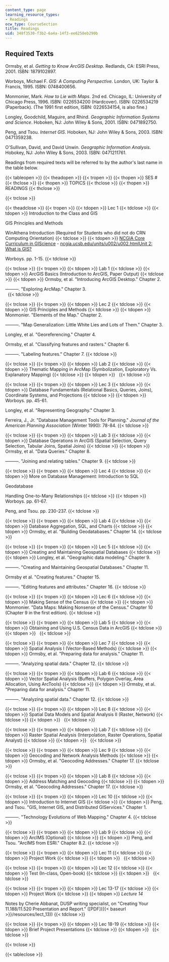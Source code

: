 ```yaml
---
content_type: page
learning_resource_types:
- Readings
ocw_type: CourseSection
title: Readings
uid: 348f3530-f3b2-6a4a-14f3-ee6258eb290b
---
```


Required Texts
--------------

Ormsby, et al. _Getting to Know ArcGIS Desktop_. Redlands, CA: ESRI Press, 2001. ISBN: 1879102897.

Worboys, Michael F. _GIS: A Computing Perspective_. London, UK: Taylor & Francis, 1995. ISBN: 0748400656.

Monmonier, Mark. _How to Lie with Maps_. 2nd ed. Chicago, IL: University of Chicago Press, 1996. ISBN: 0226534200 (Hardcover). ISBN: 0226534219 (Paperback). (The 1991 first edition, ISBN: 0226534154, is also fine.)

Longley, Goodchild, Maguire, and Rhind. _Geographic Information Systems and Science_. Hoboken, NJ: John Wiley & Sons, 2001. ISBN: 0471892750.

Peng, and Tsou. _Internet GIS_. Hoboken, NJ: John Wiley & Sons, 2003. ISBN: 0471359238.

O'Sullivan, David, and David Unwin. _Geographic Information Analysis_. Hobokey, NJ: John Wiley & Sons, 2003. ISBN: 0471211761.

Readings from required texts will be referred to by the author's last name in the table below.

{{< tableopen >}}
{{< theadopen >}}
{{< tropen >}}
{{< thopen >}}
SES #
{{< thclose >}}
{{< thopen >}}
TOPICS
{{< thclose >}}
{{< thopen >}}
READINGS
{{< thclose >}}

{{< trclose >}}

{{< theadclose >}}
{{< tropen >}}
{{< tdopen >}}
Lec 1
{{< tdclose >}}
{{< tdopen >}}
Introduction to the Class and GIS  
  
GIS Principles and Methods  
  
WinAthena Introduction (Required for Students who did not do CRN Computing Orientation)
{{< tdclose >}}
{{< tdopen >}}
[NCGIA Core Curriculum in GIScience](http://ncgia.ucsb.edu/units/u002/u002.html) - [ncgia.ucsb.edu/units/u002/u002.html](http://ncgia.ucsb.edu/units/u002/u002.html)[Unit 2: What is GIS?](http://www.ncgia.ucsb.edu/giscc/units/u002/)  
  
Worboys. pp. 1-15.
{{< tdclose >}}

{{< trclose >}}
{{< tropen >}}
{{< tdopen >}}
Lab 1
{{< tdclose >}}
{{< tdopen >}}
ArcGIS Basics (Introduction to ArcGIS, Paper Output)
{{< tdclose >}}
{{< tdopen >}}
Ormsby, et al. "Introducing ArcGIS Desktop." Chapter 2.  
  
———. "Exploring ArcMap." Chapter 3.  
 
{{< tdclose >}}

{{< trclose >}}
{{< tropen >}}
{{< tdopen >}}
Lec 2
{{< tdclose >}}
{{< tdopen >}}
GIS Principles and Methods
{{< tdclose >}}
{{< tdopen >}}
Monmonier. "Elements of the Map." Chapter 2.  
  
———. "Map Generalization: Little White Lies and Lots of Them." Chapter 3.  
  
Longley, et al. "Georeferencing." Chapter 4.  
  
Ormsby, et al. "Classifying features and rasters." Chapter 6.  
  
———. "Labeling features." Chapter 7.
{{< tdclose >}}

{{< trclose >}}
{{< tropen >}}
{{< tdopen >}}
Lab 2
{{< tdclose >}}
{{< tdopen >}}
Thematic Mapping in ArcMap (Symbolization, Exploratory Vs. Explanatory Mapping)
{{< tdclose >}}
{{< tdopen >}}
 
{{< tdclose >}}

{{< trclose >}}
{{< tropen >}}
{{< tdopen >}}
Lec 3
{{< tdclose >}}
{{< tdopen >}}
Database Fundamentals (Relational Basics, Queries, Joins), Coordinate Systems, and Projections
{{< tdclose >}}
{{< tdopen >}}
Worboys. pp. 45-61.  
  
Longley, et al. "Representing Geography." Chapter 3.  
  
Ferreira, J., Jr. "Database Management Tools for Planning." _Journal of the American Planning Association_ (Winter 1990): 78-84.
{{< tdclose >}}

{{< trclose >}}
{{< tropen >}}
{{< tdopen >}}
Lab 3
{{< tdclose >}}
{{< tdopen >}}
Database Operations in ArcGIS (Spatial Selection, Query Selection, Tabular Joins, Spatial Joins)
{{< tdclose >}}
{{< tdopen >}}
Ormsby, et al. "Data Queries." Chapter 8.  
  
———. "Joining and relating tables." Chapter 9.
{{< tdclose >}}

{{< trclose >}}
{{< tropen >}}
{{< tdopen >}}
Lec 4
{{< tdclose >}}
{{< tdopen >}}
More on Database Management: Introduction to SQL  
  
Geodatabase  
  
Handling One-to-Many Relationships
{{< tdclose >}}
{{< tdopen >}}
Worboys. pp. 61-67.  
  
Peng, and Tsou. pp. 230-237.
{{< tdclose >}}

{{< trclose >}}
{{< tropen >}}
{{< tdopen >}}
Lab 4
{{< tdclose >}}
{{< tdopen >}}
Database Aggregation, SQL, and Charts
{{< tdclose >}}
{{< tdopen >}}
Ormsby, et al. "Building Geodatabases." Chapter 14.
{{< tdclose >}}

{{< trclose >}}
{{< tropen >}}
{{< tdopen >}}
Lec 5
{{< tdclose >}}
{{< tdopen >}}
Creating and Maintaining Geospatial Databases
{{< tdclose >}}
{{< tdopen >}}
Longley, et al. "Geographic data modeling." Chapter 9.  
  
———. "Creating and Maintaining Geospatial Databases." Chapter 11.  
  
Ormsby et al. "Creating features." Chapter 15.  
  
———. "Editing features and attributes." Chapter 16.
{{< tdclose >}}

{{< trclose >}}
{{< tropen >}}
{{< tdopen >}}
Lec 6
{{< tdclose >}}
{{< tdopen >}}
Making Sense of the Census
{{< tdclose >}}
{{< tdopen >}}
Monmonier. "Data Maps: Making Nonsense of the Census." Chapter 10 (Chapter 9 in the first edition).
{{< tdclose >}}

{{< trclose >}}
{{< tropen >}}
{{< tdopen >}}
Lab 5
{{< tdclose >}}
{{< tdopen >}}
Obtaining and Using U.S. Census Data in ArcGIS
{{< tdclose >}}
{{< tdopen >}}
 
{{< tdclose >}}

{{< trclose >}}
{{< tropen >}}
{{< tdopen >}}
Lec 7
{{< tdclose >}}
{{< tdopen >}}
Spatial Analysis I (Vector-Based Methods)
{{< tdclose >}}
{{< tdopen >}}
Ormsby, et al. "Preparing data for analysis." Chapter 11.  
  
———. "Analyzing spatial data." Chapter 12.
{{< tdclose >}}

{{< trclose >}}
{{< tropen >}}
{{< tdopen >}}
Lab 6
{{< tdclose >}}
{{< tdopen >}}
Vector Spatial Analysis (Buffers, Polygon Overlay, Area Allocation, Using ArcTools)
{{< tdclose >}}
{{< tdopen >}}
Ormsby, et al. "Preparing data for analysis." Chapter 11.  
  
———. "Analyzing spatial data." Chapter 12.
{{< tdclose >}}

{{< trclose >}}
{{< tropen >}}
{{< tdopen >}}
Lec 8
{{< tdclose >}}
{{< tdopen >}}
Spatial Data Models and Spatial Analysis II (Raster, Network)
{{< tdclose >}}
{{< tdopen >}}
 
{{< tdclose >}}

{{< trclose >}}
{{< tropen >}}
{{< tdopen >}}
Lab 7
{{< tdclose >}}
{{< tdopen >}}
Raster Spatial Analysis (Interpolation, Raster Operations, Spatial Analyst)
{{< tdclose >}}
{{< tdopen >}}
 
{{< tdclose >}}

{{< trclose >}}
{{< tropen >}}
{{< tdopen >}}
Lec 9
{{< tdclose >}}
{{< tdopen >}}
Geocoding and Network Analysis Methods
{{< tdclose >}}
{{< tdopen >}}
Ormsby, et al. "Geocoding Addresses." Chapter 17.
{{< tdclose >}}

{{< trclose >}}
{{< tropen >}}
{{< tdopen >}}
Lab 8
{{< tdclose >}}
{{< tdopen >}}
Address Matching and Geocoding
{{< tdclose >}}
{{< tdopen >}}
Ormsby, et al. "Geocoding Addresses." Chapter 17.
{{< tdclose >}}

{{< trclose >}}
{{< tropen >}}
{{< tdopen >}}
Lec 10
{{< tdclose >}}
{{< tdopen >}}
Introduction to Internet GIS
{{< tdclose >}}
{{< tdopen >}}
Peng, and Tsou. "GIS, Internet GIS, and Distributed GIServices." Chapter 1.  
  
———. "Technology Evolutions of Web Mapping." Chapter 4.
{{< tdclose >}}

{{< trclose >}}
{{< tropen >}}
{{< tdopen >}}
Lab 9
{{< tdclose >}}
{{< tdopen >}}
ArcIMS (Optional)
{{< tdclose >}}
{{< tdopen >}}
Peng, and Tsou. "ArcIMS from ESRI." Chapter 8.2.
{{< tdclose >}}

{{< trclose >}}
{{< tropen >}}
{{< tdopen >}}
Lec 11
{{< tdclose >}}
{{< tdopen >}}
Project Work
{{< tdclose >}}
{{< tdopen >}}
 
{{< tdclose >}}

{{< trclose >}}
{{< tropen >}}
{{< tdopen >}}
Lec 12
{{< tdclose >}}
{{< tdopen >}}
Test (In-class, Open-book)
{{< tdclose >}}
{{< tdopen >}}
 
{{< tdclose >}}

{{< trclose >}}
{{< tropen >}}
{{< tdopen >}}
Lec 13-17
{{< tdclose >}}
{{< tdopen >}}
Project Work
{{< tdclose >}}
{{< tdopen >}}
_Lecture 14_  
  
Notes by Cherie Abbanat, DUSP writing specialist, on "Creating Your 11.188/11.520 Presentation and Report." ([PDF]({{< baseurl >}}/resources/lect_13))
{{< tdclose >}}

{{< trclose >}}
{{< tropen >}}
{{< tdopen >}}
Lec 18-19
{{< tdclose >}}
{{< tdopen >}}
Brief Project Presentations
{{< tdclose >}}
{{< tdopen >}}
 
{{< tdclose >}}

{{< trclose >}}

{{< tableclose >}}